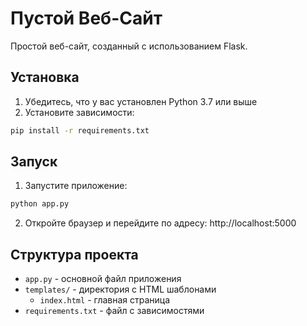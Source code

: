 # Пустой Веб-Сайт

Простой веб-сайт, созданный с использованием Flask.

## Установка

1. Убедитесь, что у вас установлен Python 3.7 или выше
2. Установите зависимости:
```bash
pip install -r requirements.txt
```

## Запуск

1. Запустите приложение:
```bash
python app.py
```
2. Откройте браузер и перейдите по адресу: http://localhost:5000

## Структура проекта

- `app.py` - основной файл приложения
- `templates/` - директория с HTML шаблонами
  - `index.html` - главная страница
- `requirements.txt` - файл с зависимостями 